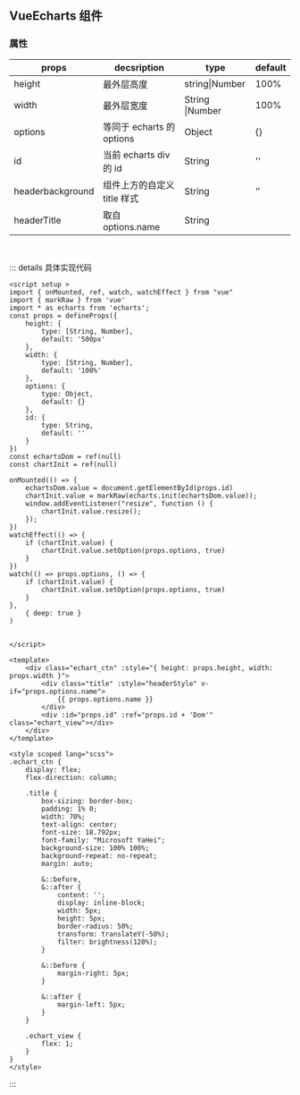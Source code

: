 ## VueEcharts 组件

<script setup>
import {ref} from "vue"
import {ElCard} from "element-plus"
import Vue3Echarts from "../../pages/Components/Vue3Echarts.vue"
import BackTop from "../../pages/Components/common/BackTop.vue"
const options = ref({
  xAxis: {
    type: 'category',
    data: ['Mon', 'Tue', 'Wed', 'Thu', 'Fri', 'Sat', 'Sun']
  },
  yAxis: {
    type: 'value'
  },
  series: [
    {
      data: [150, 230, 224, 218, 135, 147, 260],
      type: 'line'
    }
  ]
})

</script>

<el-card>
<Vue3Echarts id="echart_1029" :options="options" />
</el-card>
<BackTop />

### 属性

| props            | decsription                 | type            | default |
| ---------------- | --------------------------- | --------------- | ------- |
| height           | 最外层高度                  | string\|Number  | 100%    |
| width            | 最外层宽度                  | String \|Number | 100%    |
| options          | 等同于 echarts 的 options   | Object          | {}      |
| id               | 当前 echarts div 的 id      | String          | ''      |
| headerbackground | 组件上方的自定义 title 样式 | String          | ‘’      |
| headerTitle      | 取自 options.name           | String          |         |

<br/>

::: details 具体实现代码

```vue
<script setup >
import { onMounted, ref, watch, watchEffect } from "vue"
import { markRaw } from 'vue'
import * as echarts from 'echarts';
const props = defineProps({
    height: {
        type: [String, Number],
        default: '500px'
    },
    width: {
        type: [String, Number],
        default: '100%'
    },
    options: {
        type: Object,
        default: {}
    },
    id: {
        type: String,
        default: ''
    }
})
const echartsDom = ref(null)
const chartInit = ref(null)

onMounted(() => {
    echartsDom.value = document.getElementById(props.id)
    chartInit.value = markRaw(echarts.init(echartsDom.value));
    window.addEventListener("resize", function () {
        chartInit.value.resize();
    });
})
watchEffect(() => {
    if (chartInit.value) {
        chartInit.value.setOption(props.options, true)
    }
})
watch(() => props.options, () => {
    if (chartInit.value) {
        chartInit.value.setOption(props.options, true)
    }
},
    { deep: true }
)


</script>

<template>
    <div class="echart_ctn" :style="{ height: props.height, width: props.width }">
        <div class="title" :style="headerStyle" v-if="props.options.name">
            {{ props.options.name }}
        </div>
        <div :id="props.id" :ref="props.id + 'Dom'" class="echart_view"></div>
    </div>
</template>

<style scoped lang="scss">
.echart_ctn {
    display: flex;
    flex-direction: column;

    .title {
        box-sizing: border-box;
        padding: 1% 0;
        width: 70%;
        text-align: center;
        font-size: 18.792px;
        font-family: "Microsoft YaHei";
        background-size: 100% 100%;
        background-repeat: no-repeat;
        margin: auto;

        &::before,
        &::after {
            content: '';
            display: inline-block;
            width: 5px;
            height: 5px;
            border-radius: 50%;
            transform: translateY(-50%);
            filter: brightness(120%);
        }

        &::before {
            margin-right: 5px;
        }

        &::after {
            margin-left: 5px;
        }
    }

    .echart_view {
        flex: 1;
    }
}
</style>
```

:::
